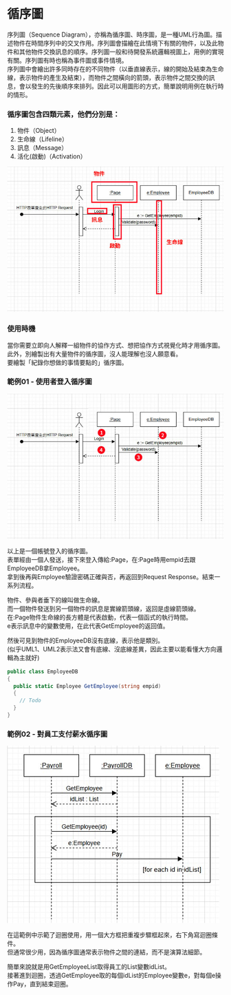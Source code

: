 # 循序圖
序列圖（Sequence Diagram），亦稱為循序圖、時序圖，是一種UML行為圖。描述物件在時間序列中的交叉作用。序列圖會描繪在此情境下有關的物件，以及此物件和其他物件交換訊息的順序。序列圖一般和待開發系統邏輯視圖上，用例的實現有關。序列圖有時也稱為事件圖或事件情境。   
序列圖中會繪出許多同時存在的不同物件（以垂直線表示，線的開始及結束為生命線，表示物件的產生及結束），而物件之間橫向的箭頭，表示物件之間交換的訊息，會以發生的先後順序來排列。因此可以用圖形的方式，簡單說明用例在執行時的情形。 

### 循序圖包含四類元素，他們分別是： 
1. 物件（Object）
2. 生命線（Lifeline）
3. 訊息（Message）
4. 活化(啟動)（Activation）

![image](/循序圖/assets/1.jpg)

### 使用時機
當你需要立即向人解釋一組物件的協作方式、想把協作方式視覺化時才用循序圖。  
此外，別繪製出有大量物件的循序圖，沒人能理解也沒人願意看。  
要繪製「紀錄你想做的事情要點的」循序圖。  

### 範例01 - 使用者登入循序圖
![image](/循序圖/assets/3.jpg)


以上是一個帳號登入的循序圖。  
表單經由一個人發送，接下來登入傳給:Page，在:Page時用empid去跟EmployeeDB拿Employee。  
拿到後再與Employee驗證密碼正確與否，再返回到Request Response。結束一系列流程。

物件、參與者垂下的線叫做生命線。  
而一個物件發送到另一個物件的訊息是實線箭頭線，返回是虛線箭頭線。  
在:Page物件生命線的長方體是代表啟動，代表一個函式的執行時間。  
e表示訊息中的變數使用，在此代表GetEmployee的返回值。

然後可見到物件的EmployeeDB沒有底線，表示他是類別。  
(似乎UML1、UML2表示法又會有底線、沒底線差異，因此主要以能看懂大方向邏輯為主就好)  

```csharp
public class EmployeeDB
{
  public static Employee GetEmployee(string empid)
  {
    // Todo
  }
}
```

### 範例02 - 對員工支付薪水循序圖
![image](/循序圖/assets/6.jpg)

在這範例中示範了迴圈使用，用一個大方框把重複步驟框起來，右下角寫迴圈條件。  
但通常很少用，因為循序圖通常表示物件之間的連結，而不是演算法細節。  

簡單來說就是用GetEmployeeList取得員工的List變數idList。  
接著進到迴圈，透過GetEmployee取的每個idList的Employee變數e，對每個e操作Pay，直到結束迴圈。  

